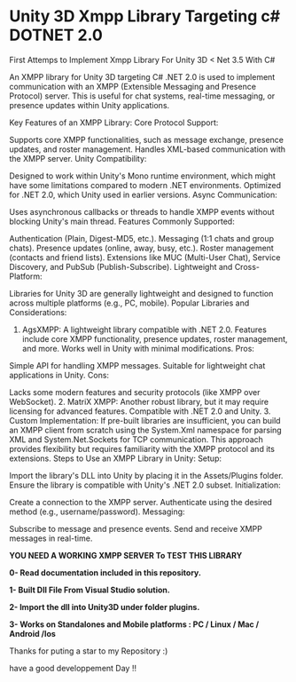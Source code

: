 

# Unity 3D Xmpp Library Targeting c# DOTNET 2.0
First Attemps to Implement Xmpp Library For Unity 3D &lt; Net 3.5 With C#


An XMPP library for Unity 3D targeting C# .NET 2.0 is used to implement communication with an XMPP (Extensible Messaging and Presence Protocol) server. This is useful for chat systems, real-time messaging, or presence updates within Unity applications.

Key Features of an XMPP Library:
Core Protocol Support:

Supports core XMPP functionalities, such as message exchange, presence updates, and roster management.
Handles XML-based communication with the XMPP server.
Unity Compatibility:

Designed to work within Unity's Mono runtime environment, which might have some limitations compared to modern .NET environments.
Optimized for .NET 2.0, which Unity used in earlier versions.
Async Communication:

Uses asynchronous callbacks or threads to handle XMPP events without blocking Unity's main thread.
Features Commonly Supported:

Authentication (Plain, Digest-MD5, etc.).
Messaging (1:1 chats and group chats).
Presence updates (online, away, busy, etc.).
Roster management (contacts and friend lists).
Extensions like MUC (Multi-User Chat), Service Discovery, and PubSub (Publish-Subscribe).
Lightweight and Cross-Platform:

Libraries for Unity 3D are generally lightweight and designed to function across multiple platforms (e.g., PC, mobile).
Popular Libraries and Considerations:
1. AgsXMPP:
A lightweight library compatible with .NET 2.0.
Features include core XMPP functionality, presence updates, roster management, and more.
Works well in Unity with minimal modifications.
Pros:

Simple API for handling XMPP messages.
Suitable for lightweight chat applications in Unity.
Cons:

Lacks some modern features and security protocols (like XMPP over WebSocket).
2. MatriX XMPP:
Another robust library, but it may require licensing for advanced features.
Compatible with .NET 2.0 and Unity.
3. Custom Implementation:
If pre-built libraries are insufficient, you can build an XMPP client from scratch using the System.Xml namespace for parsing XML and System.Net.Sockets for TCP communication.
This approach provides flexibility but requires familiarity with the XMPP protocol and its extensions.
Steps to Use an XMPP Library in Unity:
Setup:

Import the library's DLL into Unity by placing it in the Assets/Plugins folder.
Ensure the library is compatible with Unity's .NET 2.0 subset.
Initialization:

Create a connection to the XMPP server.
Authenticate using the desired method (e.g., username/password).
Messaging:

Subscribe to message and presence events.
Send and receive XMPP messages in real-time.





<b>
  YOU NEED A WORKING XMPP SERVER To TEST THIS LIBRARY
  
  
0- Read documentation included in this repository.
  

1- Built Dll File From Visual Studio solution.



2- Import the dll into Unity3D under folder plugins.



3- Works on Standalones and Mobile platforms :   PC / Linux / Mac / Android  /Ios 



</b>


Thanks for puting a star to my Repository :)




have a good developpement Day !!



